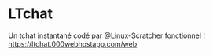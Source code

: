 # LTchat
Un tchat instantané codé par @Linux-Scratcher fonctionnel ! https://ltchat.000webhostapp.com/web
